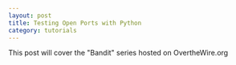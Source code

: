 ```yaml
---
layout: post
title: Testing Open Ports with Python
category: tutorials
---
```


This post will cover the "Bandit" series hosted on OvertheWire.org
